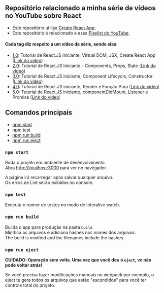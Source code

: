 ## Repositório relacionado a minha série de vídeos no YouTube sobre React

- Este repositório utiliza [Create React App](https://github.com/facebookincubator/create-react-app);
- Este repositório é relacionado a essa [Playlist do YouTube](https://www.youtube.com/playlist?list=PLe4SO60BV_r0hkjGFaGcmHCtmD5EUzDxM);

#### Cada **tag** diz respeito a um vídeo da série, sendo elas:
- [1.0](https://github.com/guilherme-toti/YT-React-Tutorial/tree/1.0): Tutorial de React.JS iniciante, Virtual DOM, JSX, Create React App ([Link do vídeo](https://www.youtube.com/watch?v=ghEdUzwRsHo))
- [2.0](https://github.com/guilherme-toti/YT-React-Tutorial/tree/2.0): Tutorial de React.JS Iniciante - Components, Props, State ([Link do vídeo](https://www.youtube.com/watch?v=WPYI2CcRX7c))
- [3.0](https://github.com/guilherme-toti/YT-React-Tutorial/tree/3.0): Tutorial de React.JS iniciante, Component Lifecycle, Constructor ([Link do vídeo](https://www.youtube.com/watch?v=T8tKW-4klWg))
- [4.0](https://github.com/guilherme-toti/YT-React-Tutorial/tree/4.0): Tutorial de React.JS iniciante, Render e Função Pura ([Link do vídeo](https://www.youtube.com/watch?v=oy-d8v35mVc))
- [5.0](https://github.com/guilherme-toti/YT-React-Tutorial/tree/5.0): Tutorial de React.JS iniciante, componentDidMount, Listener e Promise ([Link do vídeo](https://www.youtube.com/watch?v=dkhDfulITBc))

## Comandos principais
  - [npm start](#npm-start)
  - [npm test](#npm-test)
  - [npm run build](#npm-run-build)
  - [npm run eject](#npm-run-eject)

### `npm start`

Roda o projeto em ambiente de desenvolvimento<br>
Abra [http://localhost:3000](http://localhost:3000) para ver no navegador.

A página irá recarregar após salvar qualquer arquivo.<br>
Os erros de Lint serão exibidos no console.

### `npm test`

Executa o runner de testes no modo de interative watch.<br>

### `npm run build`

Builda o app para produção na pasta `build`.<br>
Minifica os arquivos e adiciona hashes nos nomes dos arquivos.<br>
The build is minified and the filenames include the hashes.<br>

### `npm run eject`

**CUIDADO: Operação sem volta. Uma vez que você deu o `eject`, vc não pode voltar atrás!**

Se você precisa fazer modificações manuais no webpack por exemplo, o eject te gera todos os arquivos que estão "escondidos" para você ter controle total do projeto.
